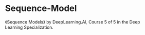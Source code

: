 # Sequence-Model
《Sequence Models》 by DeepLearning.AI, Course 5 of 5 in the Deep Learning Specialization.
